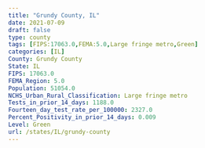 ```yaml
---
title: "Grundy County, IL"
date: 2021-07-09
draft: false
type: county
tags: [FIPS:17063.0,FEMA:5.0,Large fringe metro,Green]
categories: [IL]
County: Grundy County
State: IL
FIPS: 17063.0
FEMA_Region: 5.0
Population: 51054.0
NCHS_Urban_Rural_Classification: Large fringe metro
Tests_in_prior_14_days: 1188.0
Fourteen_day_test_rate_per_100000: 2327.0
Percent_Positivity_in_prior_14_days: 0.009
Level: Green
url: /states/IL/grundy-county
---
```



